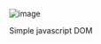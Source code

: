 ![image](https://github.com/aye-nyeinSan/QuoteGenerator/assets/56792505/21280285-5cd9-414d-81ac-69e5147630e7)

Simple javascript DOM
